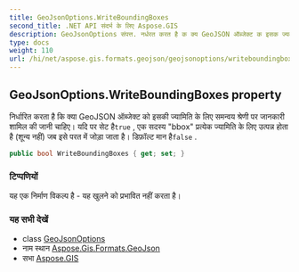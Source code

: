 ```yaml
---
title: GeoJsonOptions.WriteBoundingBoxes
second_title: .NET API संदर्भ के लिए Aspose.GIS
description: GeoJsonOptions संपत्त. नर्धरत करत है क क्य GeoJSON ऑब्जेक्ट क इसक ज्यमत के लए समन्वय श्रेण पर जनकर शमल क जन चहए यद पर सेट हैtrue  एक सदस्य bbox प्रत्येक ज्यमत के लए उत्पन्न हत है शून्य नहं जब इसे परत में जड़ जत है डफ़ल्ट मन हैfalse .
type: docs
weight: 110
url: /hi/net/aspose.gis.formats.geojson/geojsonoptions/writeboundingboxes/
---
```

## GeoJsonOptions.WriteBoundingBoxes property

निर्धारित करता है कि क्या GeoJSON ऑब्जेक्ट को इसकी ज्यामिति के लिए समन्वय श्रेणी पर जानकारी शामिल की जानी चाहिए। यदि पर सेट है`true` , एक सदस्य "bbox" प्रत्येक ज्यामिति के लिए उत्पन्न होता है (शून्य नहीं) जब इसे परत में जोड़ा जाता है। डिफ़ॉल्ट मान है`false` .

```csharp
public bool WriteBoundingBoxes { get; set; }
```

### टिप्पणियों

यह एक निर्माण विकल्प है - यह खुलने को प्रभावित नहीं करता है।

### यह सभी देखें

* class [GeoJsonOptions](../)
* नाम स्थान [Aspose.Gis.Formats.GeoJson](../../geojsonoptions/)
* सभा [Aspose.GIS](../../../)


